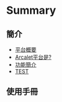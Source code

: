 # Summary

## 簡介

* [平台概要](README.md)
* [Arcalet平台是?](arcaletping-tai-662f3f.md)
* [功能簡介](platform1.md)
* [TEST](gong-neng-jian-jie.md)
## 使用手冊

